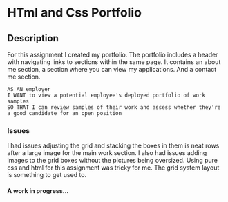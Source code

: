 # HTml and Css Portfolio
## Description
For this assignment I created my portfolio. The portfolio includes a header with navigating links to sections within the same page. It contains an about me section, a section where you can view my applications. And a contact me section. 
```
AS AN employer
I WANT to view a potential employee's deployed portfolio of work samples
SO THAT I can review samples of their work and assess whether they're a good candidate for an open position
```


### Issues
I had issues adjusting the grid and stacking the boxes in them is neat rows after a large image for the main work section.
I also had issues adding images to the grid boxes without the pictures being oversized. Using pure css and html for this assignment was tricky for me. The grid system layout is something to get used to. 

#### A work in progress...
